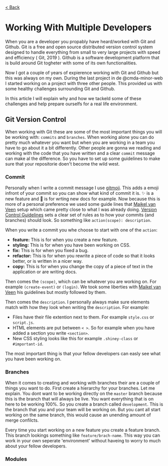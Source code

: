 [< Back](../README.md)

# Working With Multiple Developers
When you are a developer you propably have heard/worked with Git and Github. Git is a free and open source distributed version control system designed to handle everything from small to very large projects with speed and efficiency ( Git, 2019 ). Github is a software development platform that is build around Git togheter with some of its own functionalities. 

Now I got a couple of years of expierence working with Git and Github but this was always on my own. During the last project in de @cmda-minor-web I started working on a project with three other people. This provided us with some healthy challenges surrounding Git and Github. 

In this article I will explain why and how we tackeld some of these challenges and help prepare ourselfs for a real life environment.

## Git Version Control
When working with Git these are some of the most important things you will be working with: `commits` and `branches`. When working alone you can do pretty much whatever you want but when you are working in a team you have to go about it a bit differently. Other people are gonna we reading and working with the code that you have written and a clear `commit` message can make al the difference. So you have to set up some guidelines to make sure that your repositorie doen't become the wild west.

### Commit
Personally when I write a commit message I use [gitmoji](https://gitmoji.carloscuesta.me/). This adds a emoji infront of your commit so you can show what kind of commit it is. ✨ is a new feature and 📝 is for wrting new docs for example. Now because this is more of a personal preference we used some guide lines that [Maikel van Veen](https://github.com/Maikxx) setup which came pretty close to what I was already doing. [Version Control Guidelines](https://github.com/Maikxx/360-wallscope/blob/master/docs/guidelines/VERSION_CONTROL.md) sets a clear set of rules as to how your commits (and branches) should look. So something like `action(scope): description`.

When you write a commit you whe choose to start with one of the `action`:

* **feature:** This is for when you create a new feature.
* **styling:** This is for when you have been working on CSS.
* **fix:** This is for when you fixed a bug.
* **refactor:** This is for when you rewrite a piece of code so that it looks better, or is written in a nicer way.
* **copy:** This is for when you change the copy of a piece of text in the application or are writing docs.

Then comes the `(scope)`, which can be whatever you are working on. For example `(create-event)` or `(login)`. We took some liberties with [Maikel van Veen](https://github.com/Maikxx) his guidelines but mostly followed by them. 

Then comes the `description`. I personally always make sure elements match with how they look when writing the `description`. For example:

* Files have their file extention next to them. For example `style.css` or `script.js`.
* HTML elements are put between `< >`. So for example when you have added a section you write `<section>`.
* New CSS styling looks like this for example `.shiney-class` or `#important-id`.

The most important thing is that your fellow developers can easly see what you have been working on.

### Branches
When it comes to creating and working with branches their are a couple of things you want to do. First create a hierarchy for your branches. Let me explain. You dont want to be working directly on the `master` branch because this is the branch that will always be live. You want everything that is on here to be working 100%. So you create a branch called `development`. This is the branch that you and your team will be working on. But you cant all start working on the same branch, this would cause an unending amount of merge confilcts. 

Every time you start working on a new feature you create a feature branch. This branch lookings something like `feature/brach-name`. This way you can work in your own seperate 'environment' without haveing to worry to much about your fellow developers.

### Modules